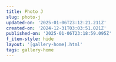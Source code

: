 ```yaml
---
title: Photo J
slug: photo-j
updated-on: '2025-01-06T23:12:21.211Z'
created-on: '2024-12-31T03:03:51.021Z'
published-on: '2025-01-06T23:18:59.095Z'
f_item-style: hide
layout: '[gallery-home].html'
tags: gallery-home
---
```



